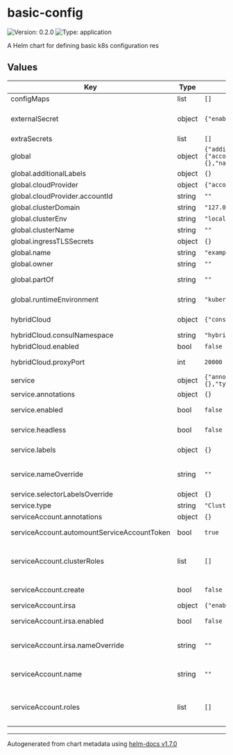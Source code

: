 # basic-config

![Version: 0.2.0](https://img.shields.io/badge/Version-0.2.0-informational?style=flat-square) ![Type: application](https://img.shields.io/badge/Type-application-informational?style=flat-square)

A Helm chart for defining basic k8s configuration res

## Values

| Key | Type | Default | Description |
|-----|------|---------|-------------|
| configMaps | list | `[]` | A list of configuration maps |
| externalSecret | object | `{"enabled":true}` | Define ExternalSecret from AWS ref: https://github.com/external-secrets/kubernetes-external-secrets |
| extraSecrets | list | `[]` |  |
| global | object | `{"additionalLabels":{},"cloudProvider":{"accountId":""},"clusterDomain":"127.0.0.1.nip.io","clusterEnv":"local","clusterName":"","ingressTLSSecrets":{},"name":"example-app","owner":"","partOf":"","runtimeEnvironment":"kubernetes","terraform":{"irsa":false}}` | Global variables for us in all charts and sub charts |
| global.additionalLabels | object | `{}` | Additional labels to apply to all resources |
| global.cloudProvider | object | `{"accountId":""}` | Global variables relating to cloud provider |
| global.cloudProvider.accountId | string | `""` | AWS Account Id |
| global.clusterDomain | string | `"127.0.0.1.nip.io"` | Kubernetes cluster domain |
| global.clusterEnv | string | `"local"` | Environment (local, dev, qa, prod) |
| global.clusterName | string | `""` | Kubernetes cluster name |
| global.ingressTLSSecrets | object | `{}` | Global dictionary of TLS secrets |
| global.name | string | `"example-app"` | Name of the application |
| global.owner | string | `""` | Team which "owns" the application |
| global.partOf | string | `""` | Top level application each deployment is a part of |
| global.runtimeEnvironment | string | `"kubernetes"` | Global variable defining RUNTIME_ENVIRONMENT |
| hybridCloud | object | `{"consulNamespace":"hybrid-consul","enabled":false,"proxyPort":20000}` | Configure Network Policy for Consul Integration |
| hybridCloud.consulNamespace | string | `"hybrid-consul"` | Define namespace that Consul is runnign in |
| hybridCloud.enabled | bool | `false` | Set to true to create Network Policy |
| hybridCloud.proxyPort | int | `20000` | Set port for Envoy proxy public listener (the port consul talks back to envoy on) |
| service | object | `{"annotations":{},"enabled":false,"headless":false,"labels":{},"nameOverride":"","selectorLabelsOverride":{},"type":"ClusterIP"}` | Define a headless Service |
| service.annotations | object | `{}` | Annotations to add to service |
| service.enabled | bool | `false` | Determines whether to create a headless service or not |
| service.headless | bool | `false` | Boolean to set whether service is headless or not |
| service.labels | object | `{}` | Provide any additional labels which may be required |
| service.nameOverride | string | `""` | Override the Service name. Default is to generate a name using the mintel_common.fullname template if not set |
| service.selectorLabelsOverride | object | `{}` | Override selector labels |
| service.type | string | `"ClusterIP"` | Kubernetes Service type |
| serviceAccount.annotations | object | `{}` | Additional Service Account annotations |
| serviceAccount.automountServiceAccountToken | bool | `true` | Whether to automount the service account token or not |
| serviceAccount.clusterRoles | list | `[]` | Define list of ClusterRole's to create and bind to the service account ref: https://kubernetes.io/docs/reference/access-authn-authz/rbac/ |
| serviceAccount.create | bool | `false` | Determine whether a Service Account should be created or it should reuse a exiting one. |
| serviceAccount.irsa | object | `{"enabled":false,"nameOverride":""}` | Configures IRSA for the Service Account |
| serviceAccount.irsa.enabled | bool | `false` | Determines whether service account is IRSA enabled |
| serviceAccount.irsa.nameOverride | string | `""` | Override for last component of role-arn, ie: accountid-clusterName-namespace-{nameOverride} |
| serviceAccount.name | string | `""` | ServiceAccount to use. A name is generated using the mintel_common.fullname template if it is not set |
| serviceAccount.roles | list | `[]` | Define list of Role's to create and bind to the service account ref: https://kubernetes.io/docs/reference/access-authn-authz/rbac/ |

----------------------------------------------
Autogenerated from chart metadata using [helm-docs v1.7.0](https://github.com/norwoodj/helm-docs/releases/v1.7.0)
